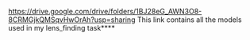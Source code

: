 https://drive.google.com/drive/folders/1BJ28eG_AWN3O8-8CRMGjkQMSqvHwOrAh?usp=sharing
This link contains all the models used in my lens_finding task****
